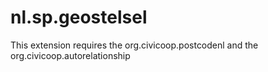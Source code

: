 nl.sp.geostelsel
================

This extension requires the org.civicoop.postcodenl and the org.civicoop.autorelationship
